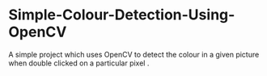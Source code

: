 # Simple-Colour-Detection-Using-OpenCV
 A simple project which uses OpenCV to detect the colour in a given picture when double clicked on a particular pixel .
